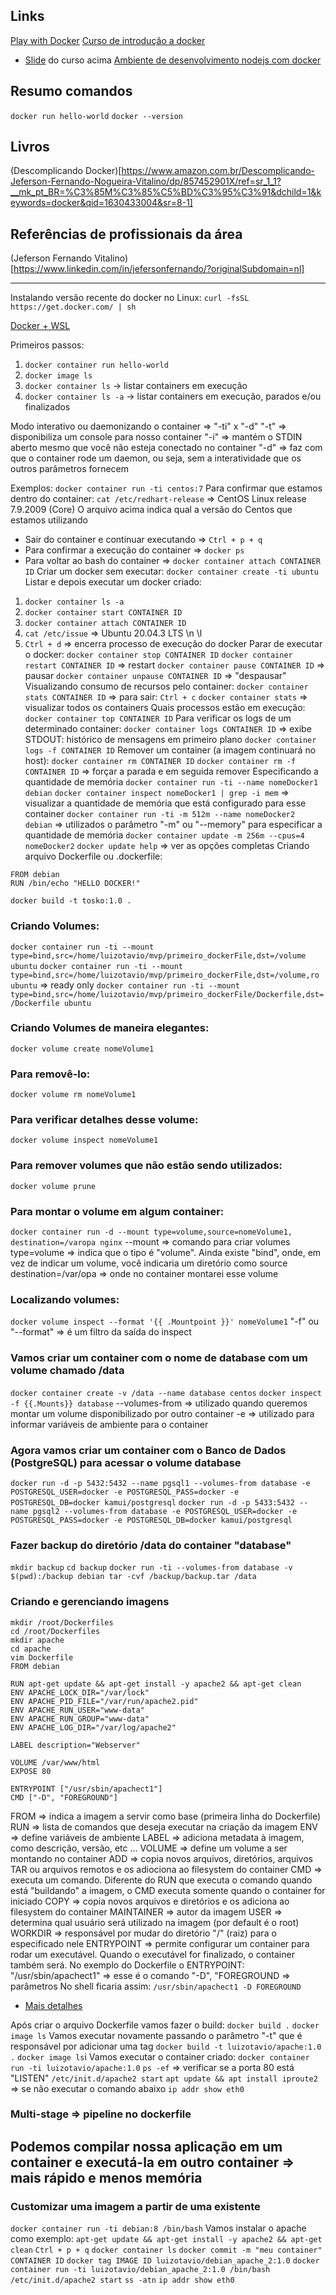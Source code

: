 ## Links
[Play with Docker](https://labs.play-with-docker.com)
[Curso de introdução a docker](https://www.youtube.com/watch?v=j9vfSaCIyPI&list=PLXzx948cNtr8N5zLNJNVYrvIG6hk0Kxl-)
- [Slide](https://insightlab.ufc.br/wp-content/uploads/2020/05/Introdu%C3%A7%C3%A3o-a-Docker-compactado.pdf) do curso acima
[Ambiente de desenvolvimento nodejs com docker](https://youtu.be/AVNADGzXrrQ)

## Resumo comandos
`docker run hello-world`
`docker --version`

## Livros
(Descomplicando Docker)[https://www.amazon.com.br/Descomplicando-Jeferson-Fernando-Nogueira-Vitalino/dp/857452901X/ref=sr_1_1?__mk_pt_BR=%C3%85M%C3%85%C5%BD%C3%95%C3%91&dchild=1&keywords=docker&qid=1630433004&sr=8-1]

## Referências de profissionais da área
(Jeferson Fernando Vitalino)[https://www.linkedin.com/in/jefersonfernando/?originalSubdomain=nl]

---
Instalando versão recente do docker no Linux:
`curl -fsSL https://get.docker.com/ | sh`

[Docker + WSL](https://docs.docker.com/desktop/windows/wsl/)

Primeiros passos:
1. `docker container run hello-world`
2. `docker image ls`
3. `docker container ls` -> listar containers em execução
4. `docker container ls -a` -> listar containers em execução, parados e/ou finalizados

Modo interativo ou daemonizando o container => "-ti" x "-d"
"-t" => disponibiliza um console para nosso container
"-i" => mantém o STDIN aberto mesmo que você não esteja conectado no container
"-d" => faz com que o container rode um daemon, ou seja, sem a interatividade que os outros parâmetros fornecem

Exemplos:
`docker container run -ti centos:7`
Para confirmar que estamos dentro do container:
`cat /etc/redhart-release` => CentOS Linux release 7.9.2009 (Core)
O arquivo acima indica qual a versão do Centos que estamos utilizando
- Sair do container e continuar executando => `Ctrl + p + q`
- Para confirmar a execução do container => `docker ps` 
- Para voltar ao bash do container => `docker container attach CONTAINER ID`
Criar um docker sem executar:
`docker container create -ti ubuntu`
Listar e depois executar um docker criado:
1. `docker container ls -a`
2. `docker container start CONTAINER ID`
3. `docker container attach CONTAINER ID`
4. `cat /etc/issue` => Ubuntu 20.04.3 LTS \n \l
5. `Ctrl + d` => encerra processo de execução do docker
Parar de executar o docker:
`docker container stop CONTAINER ID`
`docker container restart CONTAINER ID` => restart
`docker container pause CONTAINER ID` => pausar
`docker container unpause CONTAINER ID` => "despausar"
Visualizando consumo de recursos pelo container:
`docker container stats CONTAINER ID` => para sair:  `Ctrl + c` 
`docker container stats` => visualizar todos os containers
Quais processos estão em execução:
`docker container top CONTAINER ID`
Para verificar os logs de um determinado container:
`docker container logs CONTAINER ID` => exibe STDOUT: histórico de mensagens em primeiro plano
`docker container logs -f CONTAINER ID`
Remover um container (a imagem continuará no host):
`docker container rm CONTAINER ID`
`docker container rm -f CONTAINER ID` => forçar a parada e em seguida remover 
Especificando a quantidade de memória
`docker container run -ti --name nomeDocker1 debian`
`docker container inspect nomeDocker1 | grep -i mem` => visualizar a quantidade de memória que está configurado para esse container
`docker container run -ti -m 512m --name nomeDocker2 debian` => utilizados o parâmetro "-m" ou "--memory" para especificar a quantidade de memória
`docker container update -m 256m --cpus=4 nomeDocker2` 
`docker update help` => ver as opções completas
Criando arquivo Dockerfile ou .dockerfile:
```
FROM debian
RUN /bin/echo "HELLO DOCKER!"
```
`docker build -t tosko:1.0 .`
### Criando Volumes:
`docker container run -ti --mount type=bind,src=/home/luizotavio/mvp/primeiro_dockerFile,dst=/volume ubuntu`
`docker container run -ti --mount type=bind,src=/home/luizotavio/mvp/primeiro_dockerFile,dst=/volume,ro ubuntu` => ready only
`docker container run -ti --mount type=bind,src=/home/luizotavio/mvp/primeiro_dockerFile/Dockerfile,dst=/Dockerfile ubuntu`
### Criando Volumes de maneira elegantes:
`docker volume create nomeVolume1`
### Para removê-lo:
`docker volume rm nomeVolume1`
### Para verificar detalhes desse volume:
`docker volume inspect nomeVolume1`
### Para remover volumes que não estão sendo utilizados:
`docker volume prune`
### Para montar o volume em algum container:
`docker container run -d --mount type=volume,source=nomeVolume1, destination=/varopa nginx` 
--mount => comando para criar volumes
type=volume => indica que o tipo é "volume". Ainda existe "bind", onde, em vez de indicar um volume, você indicaria um diretório como source
destination=/var/opa => onde no container montarei esse volume
### Localizando volumes:
`docker volume inspect --format '{{ .Mountpoint }}' nomeVolume1`
"-f" ou "--format" => é um filtro da saída do inspect
### Vamos criar um container com o nome de database com um volume chamado /data
`docker container create -v /data --name database centos`
`docker inspect -f {{.Mounts}} database`
--volumes-from => utilizado quando queremos montar um volume disponibilizado por outro container
-e => utilizado para informar variáveis de ambiente para o container
### Agora vamos criar um container com o Banco de Dados (PostgreSQL) para acessar o volume database
`docker run -d -p 5432:5432 --name pgsql1 --volumes-from database -e POSTGRESQL_USER=docker -e POSTGRESQL_PASS=docker -e POSTGRESQL_DB=docker kamui/postgresql`
`docker run -d -p 5433:5432 --name pgsql2 --volumes-from database -e POSTGRESQL_USER=docker -e POSTGRESQL_PASS=docker -e POSTGRESQL_DB=docker kamui/postgresql`
### Fazer backup do diretório /data do container "database"
`mkdir backup`
`cd backup`
`docker run -ti --volumes-from database -v $(pwd):/backup debian tar -cvf /backup/backup.tar /data`

### Criando e gerenciando imagens
```
mkdir /root/Dockerfiles
cd /root/Dockerfiles
mkdir apache
cd apache
vim Dockerfile
FROM debian

RUN apt-get update && apt-get install -y apache2 && apt-get clean
ENV APACHE_LOCK_DIR="/var/lock"
ENV APACHE_PID_FILE="/var/run/apache2.pid"
ENV APACHE_RUN_USER="www-data"
ENV APACHE_RUN_GROUP="www-data"
ENV APACHE_LOG_DIR="/var/log/apache2"

LABEL description="Webserver"

VOLUME /var/www/html
EXPOSE 80

ENTRYPOINT ["/usr/sbin/apachect1"]
CMD ["-D", "FOREGROUND"]
```
FROM => indica a imagem a servir como base (primeira linha do Dockerfile)
RUN => lista de comandos que deseja executar na criação da imagem
ENV => define variáveis de ambiente
LABEL => adiciona metadata à imagem, como descrição, versão, etc ...
VOLUME => define um volume a ser montando no container
ADD => copia novos arquivos, diretórios, arquivos TAR ou arquivos remotos e os adiociona ao filesystem do container
CMD => executa um comando. Diferente do RUN que executa o comando quando está "buildando" a imagem, o CMD executa somente quando o container for iniciado
COPY => copia novos arquivos e diretórios e os adiciona ao filesystem do container
MAINTAINER => autor da imagem
USER => determina qual usuário será utilizado na imagem (por default é o root)
WORKDIR => responsável por mudar do diretório "/" (raiz) para o especificado nele
ENTRYPOINT => permite configurar um container para rodar um executável. Quando o executável for finalizado, o container também será.
No exemplo do Dockerfile o ENTRYPOINT:
"/usr/sbin/apachect1" => esse é o comando
"-D", "FOREGROUND => parâmetros
No shell ficaria assim:
`/usr/sbin/apachect1 -D FOREGROUND`
- [Mais detalhes](https://www.slideshare.net/jfnredes/images-deep-dive)

Após criar o arquivo Dockerfile vamos fazer o build:
`docker build .`
`docker image ls`
Vamos executar novamente passando o parâmetro "-t" que é responsável por adicionar uma tag
`docker build -t luizotavio/apache:1.0 .`
`docker image ls`i
Vamos executar o container criado:
`docker container run -ti luizotavio/apache:1.0`
`ps -ef` => verificar se a porta 80 está "LISTEN"
`/etc/init.d/apache2 start`
`apt update && apt install iproute2` => se não executar o comando abaixo
`ip addr show eth0`

### Multi-stage => pipeline no dockerfile
Podemos compilar nossa aplicação em um container e executá-la em outro container => mais rápido e menos memória
---
### Customizar uma imagem a partir de uma existente
`docker container run -ti debian:8 /bin/bash`
Vamos instalar o apache como exemplo:
`apt-get update && apt-get install -y apache2 && apt-get clean`
`Ctrl + p + q`
`docker container ls`
`docker commit -m "meu container" CONTAINER ID`
`docker tag IMAGE ID luizotavio/debian_apache_2:1.0`
`docker container run -ti luizotavio/debian_apache_2:1.0 /bin/bash`
`/etc/init.d/apache2 start`
`ss -atn`
`ip addr show eth0`

